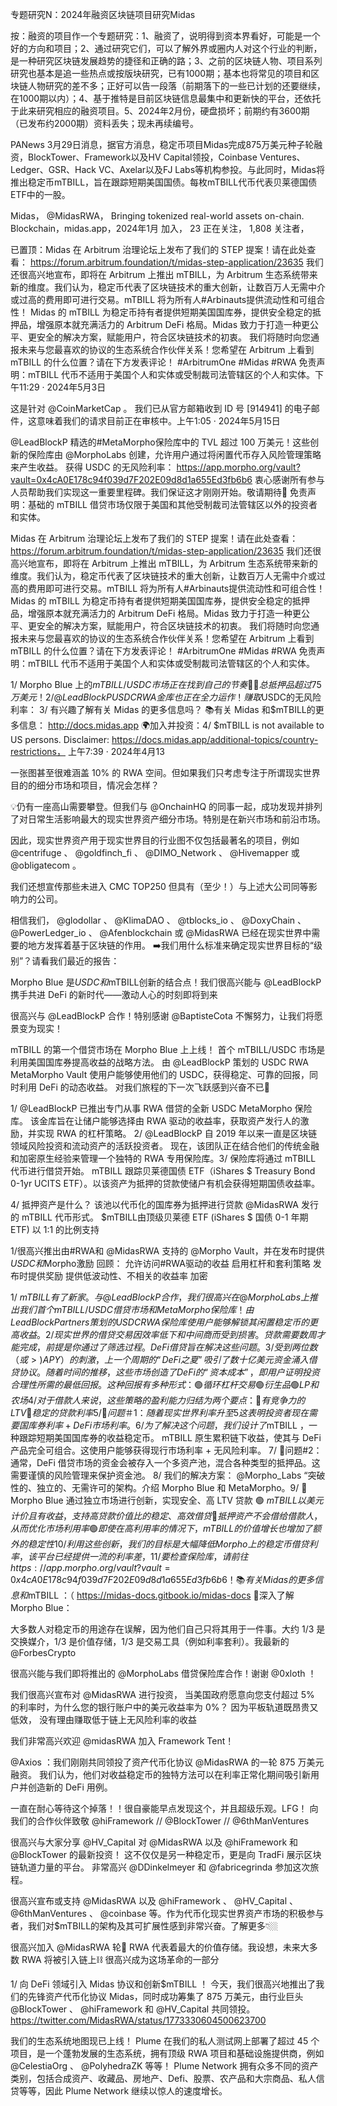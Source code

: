 专题研究N：2024年融资区块链项目研究Midas


按：融资的项目作一个专题研究：1、融资了，说明得到资本界看好，可能是一个好的方向和项目；2、通过研究它们，可以了解外界或圈内人对这个行业的判断，是一种研究区块链发展趋势的捷径和正确的路；3、之前的区块链人物、项目系列研究也基本是追一些热点或按版块研究，已有1000期；基本也将常见的项目和区块链人物研究的差不多；正好可以告一段落（前期落下的一些已计划的还要继续，在1000期以内）；4、基于推特是目前区块链信息最集中和更新快的平台，还依托于此来研究相应的融资项目。5、2024年2月份，硬盘损坏；前期约有3600期（已发布约2000期）资料丢失；现未再续编号。

PANews 3月29日消息，据官方消息，稳定币项目Midas完成875万美元种子轮融资，BlockTower、Framework以及HV Capital领投，Coinbase Ventures、Ledger、GSR、Hack VC、Axelar以及FJ Labs等机构参投。与此同时，Midas将推出稳定币mTBILL，旨在跟踪短期美国国债。每枚mTBILL代币代表贝莱德国债ETF中的一股。

Midas，
@MidasRWA，
Bringing tokenized real-world assets on-chain.
Blockchain，midas.app，2024年1月 加入，
23 正在关注，
1,808 关注者，


已置顶：Midas 在 Arbitrum 治理论坛上发布了我们的 STEP 提案！请在此处查看：
https://forum.arbitrum.foundation/t/midas-step-application/23635
我们还很高兴地宣布，即将在 Arbitrum 上推出 mTBILL，为 Arbitrum 生态系统带来新的维度。我们认为，稳定币代表了区块链技术的重大创新，让数百万人无需中介或过高的费用即可进行交易。mTBILL 将为所有人#Arbinauts提供流动性和可组合性！
Midas 的 mTBILL 为稳定币持有者提供短期美国国库券，提供安全稳定的抵押品，增强原本就充满活力的 Arbitrum DeFi 格局。Midas 致力于打造一种更公平、更安全的解决方案，赋能用户，符合区块链技术的初衷。
我们将随时向您通报未来与您最喜欢的协议的生态系统合作伙伴关系！您希望在 Arbitrum 上看到 mTBILL 的什么位置？请在下方发表评论！ #ArbitrumOne #Midas #RWA
免责声明：mTBILL 代币不适用于美国个人和实体或受制裁司法管辖区的个人和实体。下午11:29 · 2024年5月3日

这是针对
@CoinMarketCap
 。
我们已从官方邮箱收到 ID 号 [914941] 的电子邮件，这意味着我们的请求目前正在审核中。上午1:05 · 2024年5月15日

@LeadBlockP
精选的#MetaMorpho保险库中的 TVL 超过 100 万美元！这些创新的保险库由
@MorphoLabs
创建，允许用户通过将闲置代币存入风险管理策略来产生收益。
获得 USDC 的无风险利率： https://app.morpho.org/vault?vault=0x4cA0E178c94f039d7F202E09d8d1a655Ed3fb6b6
衷心感谢所有参与人员帮助我们实现这一重要里程碑。我们保证这才刚刚开始。敬请期待🙌
免责声明：基础的 mTBILL 借贷市场仅限于美国和其他受制裁司法管辖区以外的投资者和实体。

Midas 在 Arbitrum 治理论坛上发布了我们的 STEP 提案！请在此处查看：
https://forum.arbitrum.foundation/t/midas-step-application/23635
我们还很高兴地宣布，即将在 Arbitrum 上推出 mTBILL，为 Arbitrum 生态系统带来新的维度。我们认为，稳定币代表了区块链技术的重大创新，让数百万人无需中介或过高的费用即可进行交易。mTBILL 将为所有人#Arbinauts提供流动性和可组合性！
Midas 的 mTBILL 为稳定币持有者提供短期美国国库券，提供安全稳定的抵押品，增强原本就充满活力的 Arbitrum DeFi 格局。Midas 致力于打造一种更公平、更安全的解决方案，赋能用户，符合区块链技术的初衷。
我们将随时向您通报未来与您最喜欢的协议的生态系统合作伙伴关系！您希望在 Arbitrum 上看到 mTBILL 的什么位置？请在下方发表评论！ #ArbitrumOne #Midas #RWA
免责声明：mTBILL 代币不适用于美国个人和实体或受制裁司法管辖区的个人和实体。

1/ Morpho Blue 上的$mTBILL /USDC 市场正在找到自己的节奏🕺💃
总抵押品超过 75 万美元！2/ 
@LeadBlockP
 USDC RWA 金库也正在全力运作！
赚取$USDC的无风险利率：
3/ 有兴趣了解有关 Midas 的更多信息吗？
📚有关 Midas 和$mTBILL的更多信息： http://docs.midas.app
🌍加入并投资：4/ $mTBILL is not available to US persons.
Disclaimer: https://docs.midas.app/additional-topics/country-restrictions，
上午7:39 · 2024年4月13

一张图甚至很难涵盖 10% 的 RWA 空间。但如果我们只考虑专注于所谓现实世界目的的细分市场和项目，情况会怎样？

💡仍有一座高山需要攀登。但我们与
@OnchainHQ
的同事一起，成功发现并排列了对日常生活影响最大的现实世界资产细分市场。特别是在新兴市场和前沿市场。

因此，现实世界资产用于现实世界目的行业图不仅包括最著名的项目，例如
@centrifuge
 、 
@goldfinch_fi
 、 
@DIMO_Network
 、 
@Hivemapper
或
@obligatecom
 。

我们还想宣传那些未进入 CMC TOP250 但具有（至少！）与上述大公司同等影响力的公司。

相信我们， 
@glodollar
 、 
@KlimaDAO
 、 
@tblocks_io
 、 
@DoxyChain
 、 
@PowerLedger_io
 、 
@Afenblockchain
或
@MidasRWA
已经在现实世界中需要的地方发挥着基于区块链的作用。
➡️我们用什么标准来确定现实世界目标的“级别”？请看我们最近的报告：

Morpho Blue 是$USDC和$mTBILL创新的结合点！我们很高兴能与
@LeadBlockP
携手共进 DeFi 的新时代——激动人心的时刻即将到来

很高兴与
@LeadBlockP
合作！特别感谢
@BaptisteCota
不懈努力，让我们将愿景变为现实！

mTBILL 的第一个借贷市场在 Morpho Blue 上上线！
首个 mTBILL/USDC 市场是利用美国国库券提高收益的战略方法。
由
@LeadBlockP
策划的 USDC RWA MetaMorpho Vault 使用户能够使用他们的 USDC，获得稳定、可靠的回报，同时利用 DeFi 的动态收益。
对我们旅程的下一次飞跃感到兴奋不已🚀

1/ 
@LeadBlockP
已推出专门从事 RWA 借贷的全新 USDC MetaMorpho 保险库。
该金库旨在让储户能够选择由 RWA 驱动的收益率，获取资产发行人的激励，并实现 RWA 的杠杆策略。
2/ 
@LeadBlockP
自 2019 年以来一直是区块链领域风险投资和流动资产的活跃投资者。
现在，该团队正在结合他们的传统金融和加密原生经验来管理一个独特的 RWA 专用保险库。3/ 保险库将通过 mTBILL 代币进行借贷开始。
mTBILL 跟踪贝莱德国债 ETF（iShares $ Treasury Bond 0-1yr UCITS ETF）。以该资产为抵押的贷款使储户有机会获得短期国债收益率。

4/ 抵押资产是什么？
该池以代币化的国库券为抵押进行贷款
@MidasRWA
发行的 mTBILL 代币形式。 $mTBILL由顶级贝莱德 ETF (iShares $ 国债 0-1 年期 ETF) 以 1:1 的比例支持

1/很高兴推出由#RWA和
@MidasRWA
支持的
@Morpho
 Vault，并在发布时提供$USDC和$Morpho激励
回顾：
允许访问#RWA驱动的收益
启用杠杆和套利策略
发布时提供奖励
提供低波动性、不相关的收益率
加密

1/ $mTBILL有了新家。
与
@LeadBlockP
合作，我们很高兴在
@MorphoLabs
上推出我们首个 mTBILL/USDC 借贷市场和 MetaMorpho 保险库！
由 LeadBlock Partners 策划的 USDC RWA 保险库使用户能够解锁其闲置稳定币的更高收益。2/ 现实世界的借贷交易因效率低下和中间商而受到损害。贷款需要数周才能完成，前提是你通过了筛选过程。
DeFi 借贷旨在解决这些问题。3/ 受到两位数（或>) APY）的刺激，上一个周期的“DeFi 之夏”吸引了数十亿美元资金涌入借贷协议。
随着时间的推移，这些市场创造了 DeFi 的“资本成本”，即用户证明投资合理性所需的最低回报。
这种回报有多种形式：
🟢循环杠杆交易
🟢衍生品
🟢 LP 和农场
4/ 对于借款人来说，这些策略的盈利能力归结为两个要点：
🔹有竞争力的 LTV
🔹稳定的贷款利率
5/ 🚩问题＃1：
随着现实世界利率升至 5%，DeFi 回报率暴跌，稳定资本被转移到链下，以换取美国国债等更安全的资产。
这表明投资者现在需要国库券利率+DeFi 市场利率。
6/ 为了解决这个问题，我们设计了$mTBILL ，一种跟踪短期美国国库券的收益稳定币。
mTBILL 原生累积链下收益，使其与 DeFi 产品完全可组合。这使用户能够获得现行市场利率 + 无风险利率。
7/ 🚩问题#2：
通常，DeFi 借贷市场的资金会被存入一个多资产池，混合各种类型的抵押品。这需要谨慎的风险管理来保护资金池。
8/ 我们的解决方案： 
@Morpho_Labs
 “突破性的、独立的、无需许可的架构。介绍 Morpho Blue 和 MetaMorpho。9/
🔵 Morpho Blue 通过独立市场进行创新，实现安全、高 LTV 贷款
🟢 $mTBILL以美元计价且有收益，支持高贷款价值比的稳定、高效借贷
🔵抵押资产不会借给借款人，从而优化市场利用率
🟢即使在高利用率的情况下，mTBILL 的价值增长也增加了额外的稳定性
10/
利用这些创新，我们的目标是大幅降低 Morpho 上的稳定币借贷利率，该平台已经提供一流的利率差，
11/
要检查保险库，请前往https://app.morpho.org/vault?vault=0x4cA0E178c94f039d7F202E09d8d1a655Ed3fb6b6 ！
📚有关 Midas 的更多信息和$mTBILL ：（ https://midas-docs.gitbook.io/midas-docs 
🥽深入了解 Morpho Blue：

大多数人对稳定币的用途存在误解，因为他们自己只将其用于一件事。大约 1/3 是交换媒介，1/3 是价值存储，1/3 是交易工具（例如利率套利）。我最新的
@ForbesCrypto

很高兴能与我们即将推出的
@MorphoLabs
借贷保险库合作！谢谢
@0xloth
 ！

我们很高兴宣布对
@MidasRWA
进行投资，
当美国政府愿意向您支付超过 5% 的利率时，为什么您的银行账户中的美元收益率为 0%？
因为平板轨道既昂贵又低效，
没有理由赚取低于链上无风险利率的收益

我们非常高兴欢迎
@midasRWA
加入 Framework Tent！

@Axios
 ：我们刚刚共同领投了资产代币化协议
@MidasRWA
的一轮 875 万美元融资。
我们认为，他们对收益稳定币的独特方法可以在利率正常化期间吸引新用户并创造新的 DeFi 用例。

一直在耐心等待这个掉落！！很自豪能早点发现这个，并且超级乐观。LFG！
向我们的合作伙伴致敬
@hiFramework
 // 
@BlockTower
 // 
@6thManVentures

很高兴与大家分享
@HV_Capital
对
@MidasRWA
以及
@hiFramework
和
@BlockTower
的最新投资！
这不仅仅是另一种稳定币，更是向 TradFi 展示区块链轨道力量的平台。
非常高兴
@DDinkelmeyer
和
@fabricegrinda
参加这次旅程。

很高兴宣布或支持
@MidasRWA
以及
@hiFramework
 、 
@HV_Capital
 、 
@6thManVentures
 、 
@coinbase
等。作为代币化现实世界资产市场的积极参与者，我们对$mTBILL的架构及其可扩展性感到非常兴奋。了解更多👇🏼

很高兴加入
@MidasRWA
轮🤩
RWA 代表着最大的价值存储。我设想，未来大多数 RWA 将被引入链上⛓️
很高兴成为这场革命的一部分

1/ 向 DeFi 领域引入 Midas 协议和创新$mTBILL ！
今天，我们很高兴地推出了我们的先锋资产代币化协议 Midas，同时成功筹集了 875 万美元，由行业巨头
@BlockTower
 、 
@hiFramework
和
@HV_Capital
共同领投。https://twitter.com/MidasRWA/status/1773330604500623700

我们的生态系统地图现已上线！
Plume 在我们的私人测试网上部署了超过 45 个项目，是一个蓬勃发展的生态系统，拥有顶级 RWA 项目和基础设施提供商，例如
@CelestiaOrg
 、 
@PolyhedraZK
等等！
Plume Network 拥有众多不同的资产类别，包括合成资产、收藏品、房地产、Defi、股票、农产品和大宗商品、私人信贷等等，因此 Plume Network 继续以惊人的速度增长。
